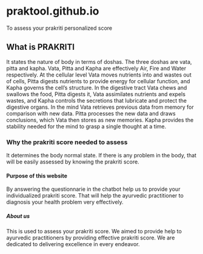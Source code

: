 # praktool.github.io
To assess your prakriti personalized score

## What is PRAKRITI 
<p>It states the nature of body in terms of doshas. The three doshas are vata, pitta and kapha. Vata, Pitta	and	Kapha	are	effectively	Air, Fire	and	Water	respectively.	 At	the	cellular	level	Vata	moves	nutrients	into	and	wastes	out	of	cells,	Pitta digests	nutrients	to	provide	energy	for	cellular	function,	and	Kapha	governs	the cell’s	structure.	In	the	digestive	tract	Vata	chews	and	swallows	the	food,	Pitta digests	it,	Vata	assimilates	nutrients	and	expels	wastes,	and	Kapha	controls	the secretions	that	lubricate	and	protect	the	digestive	organs.	In	the	mind	Vata retrieves	previous	data	from	memory	for	comparison	with	new	data.	Pitta processes	the	new	data	and	draws	conclusions,	which	Vata	then	stores	as	new memories.	Kapha	provides	the	stability	needed	for	the	mind	to	grasp	a	single thought	at	a	time.</p>

### Why the prakriti score needed to assess
<p>It determines the body normal state. If there is any problem in the body, that will be easily assessed by knowing the prakriti score.</p>

#### Purpose of this website 
<p>By answering the questionnarie in the chatbot help us to provide your individualized prakriti score. That will help the ayurvedic practitioner to diagnosis your health problem very effectively.</p>

##### About us
<p>This is used to assess your prakriti score. We aimed to provide help to ayurvedic practitioners by providing effective prakriti score. We are dedicated to delivering excellence in every endeavor.</p>
